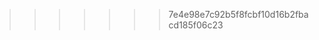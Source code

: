 
<!--
**ashuprabhune/ashuprabhune** is a ✨ _special_ ✨ repository because its `README.md` (this file) appears on your GitHub profile.

Proficient software developer with three years of industry experience.

I am a dedicated, confident, and highly self-motivated professional who is in continuous pursuit of a challenging atmosphere that allows me to apply and improve my analytical and problem-solving skills.
I am actively seeking for full-time opportunities.

Technical Skills:
• Programming Languages: Java, C, C++, Python, Clojure
• Frameworks: Spring 5, Hibernate, JUnit 5, CUDA, Spark, HTML, CSS, JavaScript, XML, JQuery
• Database: DB2, MySQL, MongoDB
• Tools: IntelliJ, GitHub, Jira, IBM MQ, Docker, Kubernetes, Kafka, ActiveMQ, Mockito, Project Lombok
• CD/CI: CircleCi, Jenkins
• DevOps: Docker
• OS: Unix, AIX, Windows

GitHub: https://github.com/ashuprabhune
Feel free to reach out at ashuprabhune@gmail.com 



Here are some ideas to get you started:

- 🔭 I’m currently working on ...
- 🌱 I’m currently learning ...
- 👯 I’m looking to collaborate on ...
- 🤔 I’m looking for help with ...
- 💬 Ask me about ...
- 📫 How to reach me: ...
- 😄 Pronouns: ...
- ⚡ Fun fact: ...
-->
>>>>>>> 7e4e98e7c92b5f8fcbf10d16b2fbacd185f06c23
